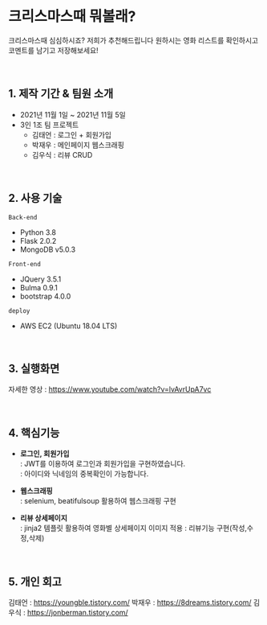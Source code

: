 # 크리스마스때 뭐볼래?


크리스마스때 심심하시죠?
저희가 추천해드립니다 원하시는 영화 리스트를 확인하시고
코멘트를 남기고 저장해보세요!

<br>

## 1. 제작 기간 & 팀원 소개
- 2021년 11월 1일 ~ 2021년 11월 5일 
- 3인 1조 팀 프로젝트
  + 김태언 : 로그인 + 회원가입
  + 박재우 : 메인페이지 웹스크래핑
  + 김우식 : 리뷰 CRUD
  

<br>

## 2. 사용 기술
`Back-end`
- Python 3.8
- Flask 2.0.2
- MongoDB v5.0.3

`Front-end`
- JQuery 3.5.1
- Bulma 0.9.1
- bootstrap 4.0.0

`deploy`
- AWS EC2 (Ubuntu 18.04 LTS)

<br>

## 3. 실행화면


자세한 영상 : https://www.youtube.com/watch?v=lvAvrUpA7vc

<br>

## 4. 핵심기능

+ **로그인, 회원가입**   
  : JWT를 이용하여 로그인과 회원가입을 구현하였습니다.   
  : 아이디와 닉네임의 중복확인이 가능합니다.  

+ **웹스크래핑**     
  : selenium, beatifulsoup 활용하여 웹스크래핑 구현 

+ **리뷰 상세페이지**   
  : jinja2 템플릿 활용하여 영화별 상세페이지 이미지 적용
  : 리뷰기능 구현(작성,수정,삭제)

<br>

## 5. 개인 회고
김태언 : https://youngble.tistory.com/
박재우 : https://8dreams.tistory.com/
김우식 : https://jonberman.tistory.com/

